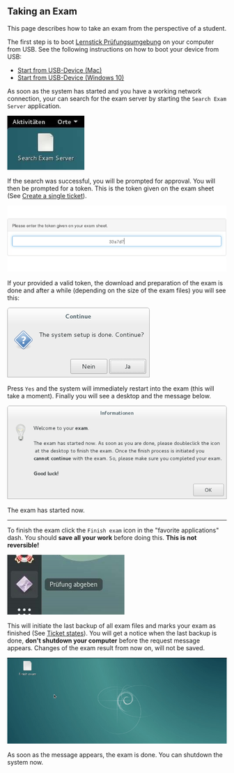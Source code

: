 ## Taking an Exam

This page describes how to take an exam from the perspective of a student.

The first step is to boot [Lernstick Prüfungsumgebung](https://www.imedias.ch/themen/lernstick/index.cfm) on your computer from USB. See the following instructions on how to boot your device from USB:

* [Start from USB-Device (Mac)](https://wiki.lernstick.ch/doku.php?id=anleitungen:systemstart-mac)
* [Start from USB-Device (Windows 10)](https://wiki.lernstick.ch/doku.php?id=anleitungen:systemstart-uefi)

As soon as the system has started and you have a working network connection, your can search for the exam server by starting the `Search Exam Server` application.

![Search Exam Server](img/search_exam_server.jpg)

If the search was successful, you will be prompted for approval. You will then be prompted for a token. This is the token given on the exam sheet (See [Create a single ticket](create-single-ticket.md)).

![Insert token](img/token.gif)

If your provided a valid token, the download and preparation of the exam is done and after a while (depending on the size of the exam files) you will see this:

![Setup done](img/setup_done.png)

Press `Yes` and the system will immediately restart into the exam (this will take a moment). Finally you will see a desktop and the message below.

![Welcome to exam](img/welcome_to_exam.png)

The exam has started now.

----

To finish the exam click the `Finish exam` icon in the "favorite applications" dash. You should **save all your work** before doing this. **This is not reversible!**

![Finish exam 1](img/finish_exam.jpg)

This will initiate the last backup of all exam files and marks your exam as finished (See [Ticket states](ticket-states.md)). You will get a notice when the last backup is done, **don't shutdown your computer** before the request message appears. Changes of the exam result from now on, will not be saved.

![Finish exam 2](img/finish-exam.gif)

As soon as the message appears, the exam is done. You can shutdown the system now.